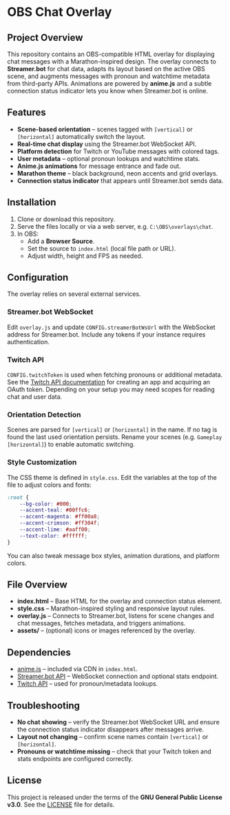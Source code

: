 # OBS Chat Overlay

## Project Overview

This repository contains an OBS-compatible HTML overlay for displaying chat messages with a Marathon-inspired design. The overlay connects to **Streamer.bot** for chat data, adapts its layout based on the active OBS scene, and augments messages with pronoun and watchtime metadata from third-party APIs. Animations are powered by **anime.js** and a subtle connection status indicator lets you know when Streamer.bot is online.

## Features

- **Scene-based orientation** – scenes tagged with `[vertical]` or `[horizontal]` automatically switch the layout.
- **Real-time chat display** using the Streamer.bot WebSocket API.
- **Platform detection** for Twitch or YouTube messages with colored tags.
- **User metadata** – optional pronoun lookups and watchtime stats.
- **Anime.js animations** for message entrance and fade out.
- **Marathon theme** – black background, neon accents and grid overlays.
- **Connection status indicator** that appears until Streamer.bot sends data.

## Installation

1. Clone or download this repository.
2. Serve the files locally or via a web server, e.g. `C:\OBS\overlays\chat`.
3. In OBS:
   - Add a **Browser Source**.
   - Set the source to `index.html` (local file path or URL).
   - Adjust width, height and FPS as needed.

## Configuration

The overlay relies on several external services.

### Streamer.bot WebSocket

Edit `overlay.js` and update `CONFIG.streamerBotWsUrl` with the WebSocket address for Streamer.bot. Include any tokens if your instance requires authentication.

### Twitch API

`CONFIG.twitchToken` is used when fetching pronouns or additional metadata. See the [Twitch API documentation](https://dev.twitch.tv/docs/api/) for creating an app and acquiring an OAuth token. Depending on your setup you may need scopes for reading chat and user data.

### Orientation Detection

Scenes are parsed for `[vertical]` or `[horizontal]` in the name. If no tag is found the last used orientation persists. Rename your scenes (e.g. `Gameplay [horizontal]`) to enable automatic switching.

### Style Customization

The CSS theme is defined in `style.css`. Edit the variables at the top of the file to adjust colors and fonts:

```css
:root {
    --bg-color: #000;
    --accent-teal: #00ffc6;
    --accent-magenta: #ff00a8;
    --accent-crimson: #ff304f;
    --accent-lime: #aaff00;
    --text-color: #ffffff;
}
```

You can also tweak message box styles, animation durations, and platform colors.

## File Overview

- **index.html** – Base HTML for the overlay and connection status element.
- **style.css** – Marathon-inspired styling and responsive layout rules.
- **overlay.js** – Connects to Streamer.bot, listens for scene changes and chat messages, fetches metadata, and triggers animations.
- **assets/** – (optional) icons or images referenced by the overlay.

## Dependencies

- [anime.js](https://animejs.com/) – included via CDN in `index.html`.
- [Streamer.bot API](https://docs.streamer.bot/api/csharp) – WebSocket connection and optional stats endpoint.
- [Twitch API](https://dev.twitch.tv/docs/api/) – used for pronoun/metadata lookups.

## Troubleshooting

- **No chat showing** – verify the Streamer.bot WebSocket URL and ensure the connection status indicator disappears after messages arrive.
- **Layout not changing** – confirm scene names contain `[vertical]` or `[horizontal]`.
- **Pronouns or watchtime missing** – check that your Twitch token and stats endpoints are configured correctly.

## License

This project is released under the terms of the **GNU General Public License v3.0**. See the [LICENSE](LICENSE) file for details.
